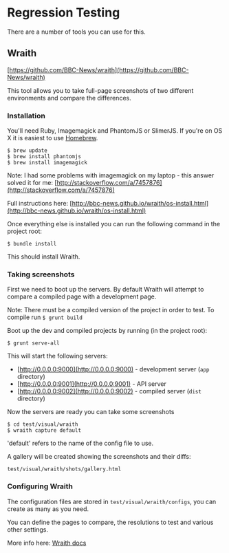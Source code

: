 # Regression Testing

There are a number of tools you can use for this.

## Wraith

[https://github.com/BBC-News/wraith](https://github.com/BBC-News/wraith)

This tool allows you to take full-page screenshots of two different environments and compare the differences.

### Installation

You'll need Ruby, Imagemagick and PhantomJS or SlimerJS. If you're on OS X it is easiest to use [Homebrew](http://brew.sh/).

    $ brew update
    $ brew install phantomjs
    $ brew install imagemagick

Note: I had some problems with imagemagick on my laptop - this answer solved it for me: [http://stackoverflow.com/a/7457876](http://stackoverflow.com/a/7457876)

Full instructions here: [http://bbc-news.github.io/wraith/os-install.html](http://bbc-news.github.io/wraith/os-install.html)

Once everything else is installed you can run the following command in the project root:

    $ bundle install

This should install Wraith.

### Taking screenshots

First we need to boot up the servers. By default Wraith will attempt to compare a compiled page with a development page.

Note: There must be a compiled version of the project in order to test. To compile run `$ grunt build`

Boot up the dev and compiled projects by running (in the project root):

    $ grunt serve-all

This will start the following servers:

 - [http://0.0.0.0:9000](http://0.0.0.0:9000) - development server (`app` directory)
 - [http://0.0.0.0:9001](http://0.0.0.0:9001) - API server
 - [http://0.0.0.0:9002](http://0.0.0.0:9002) - compiled server (`dist` directory)

Now the servers are ready you can take some screenshots

    $ cd test/visual/wraith
    $ wraith capture default

'default' refers to the name of the config file to use.

A gallery will be created showing the screenshots and their diffs:

    test/visual/wraith/shots/gallery.html

### Configuring Wraith

The configuration files are stored in `test/visual/wraith/configs`, you can create as many as you need. 

You can define the pages to compare, the resolutions to test and various other settings.

More info here: [Wraith docs](http://bbc-news.github.io/wraith/index.html)